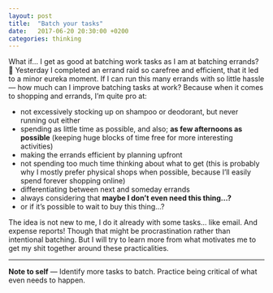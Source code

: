 ```yaml
---
layout: post
title:  "Batch your tasks"
date:   2017-06-20 20:30:00 +0200
categories: thinking
---
```


What if… I get as good at batching work tasks as I am at batching errands? 🤔 Yesterday I completed an errand raid so carefree and efficient, that it led to a minor eureka moment. If I can run this many errands with so little hassle — how much can I improve batching tasks at work? Because when it comes to shopping and errands, I’m quite pro at:

* not excessively stocking up on shampoo or deodorant, but never running out either
* spending as little time as possible, and also; **as few afternoons as possible** (keeping huge blocks of time free for more interesting activities)
* making the errands efficient by planning upfront
* not spending too much time thinking about what to get (this is probably why I mostly prefer physical shops when possible, because I’ll easily spend forever shopping online)
* differentiating between next and someday errands
* always considering that **maybe I don’t even need this thing…?**
* or if it’s possible to wait to buy this thing…?

The idea is not new to me, I do it already with some tasks… like email. And expense reports! Though that might be procrastination rather than intentional batching. But I will try to learn more from what motivates me to get my shit together around these practicalities.

---

**Note to self** — Identify more tasks to batch. Practice being critical of what even needs to happen.
